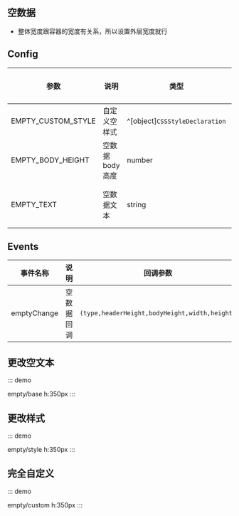 ## 空数据

-   整体宽度跟容器的宽度有关系，所以设置外层宽度就行

## Config

| 参数               | 说明             | 类型                           | 可选值 | 默认值   |
| ------------------ | ---------------- | ------------------------------ | ------ | -------- |
| EMPTY_CUSTOM_STYLE | 自定义空样式     | ^[object]`CSSStyleDeclaration` | —      | {}       |
| EMPTY_BODY_HEIGHT  | 空数据 body 高度 | number                         | —      | 120      |
| EMPTY_TEXT         | 空数据文本       | string                         | —      | 暂无数据 |

## Events

| 事件名称    | 说明       | 回调参数                                      |
| ----------- | ---------- | --------------------------------------------- |
| emptyChange | 空数据回调 | `(type,headerHeight,bodyHeight,width,height)` |

## 更改空文本

::: demo

empty/base
h:350px
:::

## 更改样式

::: demo

empty/style
h:350px
:::

## 完全自定义

::: demo

empty/custom
h:350px
:::
